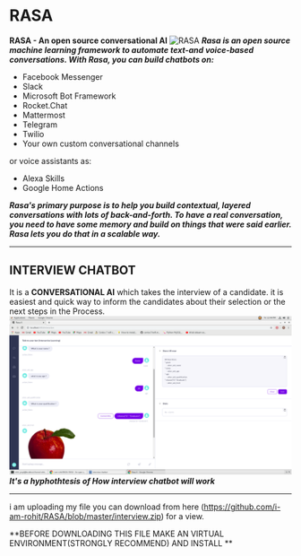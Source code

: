 # RASA
**RASA - An open source conversational AI**
![RASA](https://berlinstartupjobs.com/wp-content/uploads/rasa_logo_banner.png)
 _**Rasa is an open source machine learning framework to automate text-and voice-based conversations. With Rasa, you can build chatbots on:**_
- Facebook Messenger
- Slack
- Microsoft Bot Framework
- Rocket.Chat
- Mattermost
- Telegram
- Twilio
- Your own custom conversational channels

or voice assistants as:

- Alexa Skills
- Google Home Actions

***Rasa's primary purpose is to help you build contextual, layered conversations with lots of back-and-forth. To have a real conversation, you need to have some memory and build on things that were said earlier. Rasa lets you do that in a scalable way.***
___
## INTERVIEW CHATBOT

It is a **CONVERSATIONAL AI** which takes the  interview of a candidate. it is easiest and quick way to inform the candidates about their selection or the next steps in the Process.  
![jpg](https://github.com/i-am-rohit/RASA/blob/master/images/Screenshot%20from%202019-11-08%2012-44-27.png?raw=true)
***It's a hyphothtesis of How interview chatbot will work***

___

i am uploading my file you can download from here (https://github.com/i-am-rohit/RASA/blob/master/interview.zip) for a view.

**BEFORE DOWNLOADING THIS FILE MAKE AN VIRTUAL ENVIRONMENT(STRONGLY RECOMMEND) AND INSTALL **
